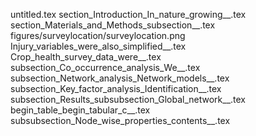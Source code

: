 untitled.tex
section_Introduction_In_nature_growing__.tex
section_Materials_and_Methods_subsection__.tex
figures/surveylocation/surveylocation.png
Injury_variables_were_also_simplified__.tex
Crop_health_survey_data_were__.tex
subsection_Co_occurrence_analysis_We__.tex
subsection_Network_analysis_Network_models__.tex
subsection_Key_factor_analysis_Identification__.tex
subsection_Results_subsubsection_Global_network__.tex
begin_table_begin_tabular_c__.tex
subsubsection_Node_wise_properties_contents__.tex